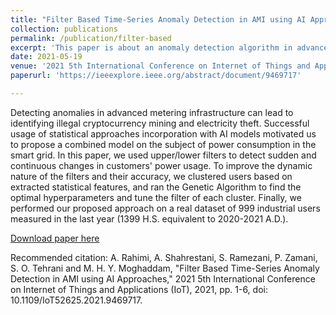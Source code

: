 ```yaml
---
title: "Filter Based Time-Series Anomaly Detection in AMI using AI Approaches"
collection: publications
permalink: /publication/filter-based
excerpt: 'This paper is about an anomaly detection algorithm in advanced metering infrastructure.'
date: 2021-05-19
venue: '2021 5th International Conference on Internet of Things and Applications (IoT)'
paperurl: 'https://ieeexplore.ieee.org/abstract/document/9469717'

---
```

Detecting anomalies in advanced metering infrastructure can lead to identifying illegal cryptocurrency mining and electricity theft. Successful usage of statistical approaches incorporation with AI models motivated us to propose a combined model on the subject of power consumption in the smart grid. In this paper, we used upper/lower filters to detect sudden and continuous changes in customers' power usage. To improve the dynamic nature of the filters and their accuracy, we clustered users based on extracted statistical features, and ran the Genetic Algorithm to find the optimal hyperparameters and tune the filter of each cluster. Finally, we performed our proposed approach on a real dataset of 999 industrial users measured in the last year (1399 H.S. equivalent to 2020-2021 A.D.).

[Download paper here](https://ieeexplore.ieee.org/abstract/document/9469717)

Recommended citation:
A. Rahimi, A. Shahrestani, S. Ramezani, P. Zamani, S. O. Tehrani and M. H. Y. Moghaddam, "Filter Based Time-Series Anomaly Detection in AMI using AI Approaches," 2021 5th International Conference on Internet of Things and Applications (IoT), 2021, pp. 1-6, doi: 10.1109/IoT52625.2021.9469717.